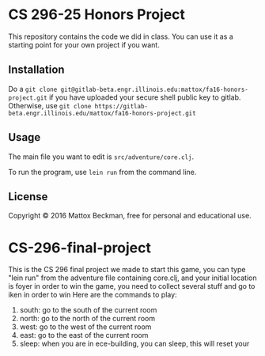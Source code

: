 # CS 296-25 Honors Project

This repository contains the code we did in class.  You can
use it as a starting point for your own project if you want.

## Installation

Do a `git clone git@gitlab-beta.engr.illinois.edu:mattox/fa16-honors-project.git` if you have uploaded your secure shell public key to gitlab.  Otherwise, use `git clone https://gitlab-beta.engr.illinois.edu/mattox/fa16-honors-project.git`

## Usage

The main file you want to edit is `src/adventure/core.clj`.

To run the program, use `lein run` from the command line.


## License

Copyright © 2016 Mattox Beckman, free for personal and educational use.




# CS-296-final-project
This is the CS 296 final project we made
to start this game, you can type "lein run" from the adventure file containing core.clj, and your initial location is foyer
in order to win the game, you need to collect several stuff and go to iken in order to win
Here are the commands to play:
1. south: go to the south of the current room
2. north: go to the north of the current room
3. west: go to the west of the current room
4. east: go to the east of the current room
5. sleep: when you are in ece-building, you can sleep, this will reset your 


